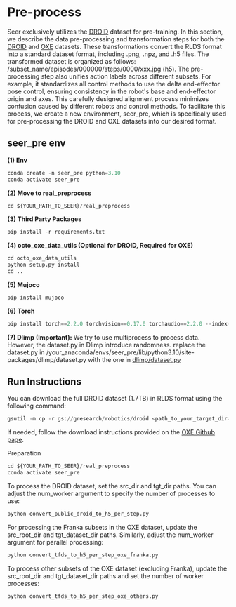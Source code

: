 # Pre-process
Seer exclusively utilizes the [DROID](https://droid-dataset.github.io/) dataset for pre-training. In this section, we describe the data pre-processing and transformation steps for both the [DROID](https://droid-dataset.github.io/) and [OXE](https://robotics-transformer-x.github.io/) datasets. These transformations convert the RLDS format into a standard dataset format, including .png, .npz, and .h5 files. The transformed dataset is organized as follows: /subset_name/episodes/000000/steps/0000/xxx.jpg (h5).
The pre-processing step also unifies action labels across different subsets. For example, it standardizes all control methods to use the delta end-effector pose control, ensuring consistency in the robot's base and end-effector origin and axes. This carefully designed alignment process minimizes confusion caused by different robots and control methods.
To facilitate this process, we create a new environment, seer_pre, which is specifically used for pre-processing the DROID and OXE datasets into our desired format.


## seer_pre env 
**(1) Env**
```python
conda create -n seer_pre python=3.10
conda activate seer_pre
```
**(2) Move to real_preprocess**
```python
cd ${YOUR_PATH_TO_SEER}/real_preprocess
```
**(3) Third Party Packages**
```python
pip install -r requirements.txt
```
**(4) octo_oxe_data_utils (Optional for DROID, Required for OXE)**
```python
cd octo_oxe_data_utils
python setup.py install
cd ..
```
**(5) Mujoco**
```python
pip install mujoco
```
**(6) Torch**
```python
pip install torch==2.2.0 torchvision==0.17.0 torchaudio==2.2.0 --index-url https://download.pytorch.org/whl/cu118
```
**(7) Dlimp (Important):**
We try to use multiprocess to process data. However, the dataset.py in Dlimp introduce randomness.
replace the dataset.py in /your_anaconda/envs/seer_pre/lib/python3.10/site-packages/dlimp/dataset.py with the one in [dlimp/dataset.py](../real_preprocess/dlimp/dataset.py)

## Run Instructions
You can download the full DROID dataset (1.7TB) in RLDS format using the following command:
```python
gsutil -m cp -r gs://gresearch/robotics/droid <path_to_your_target_dir>
```
If needed, follow the download instructions provided on the [OXE Github page](https://github.com/google-deepmind/open_x_embodiment).

Preparation
```python
cd ${YOUR_PATH_TO_SEER}/real_preprocess
conda activate seer_pre
```
To process the DROID dataset, set the src_dir and tgt_dir paths. You can adjust the num_worker argument to specify the number of processes to use:
```python
python convert_public_droid_to_h5_per_step.py
```
For processing the Franka subsets in the OXE dataset, update the src_root_dir and tgt_dataset_dir paths. Similarly, adjust the num_worker argument for parallel processing:
```python
python convert_tfds_to_h5_per_step_oxe_franka.py
```
To process other subsets of the OXE dataset (excluding Franka), update the src_root_dir and tgt_dataset_dir paths and set the number of worker processes:
```python
python convert_tfds_to_h5_per_step_oxe_others.py
```
